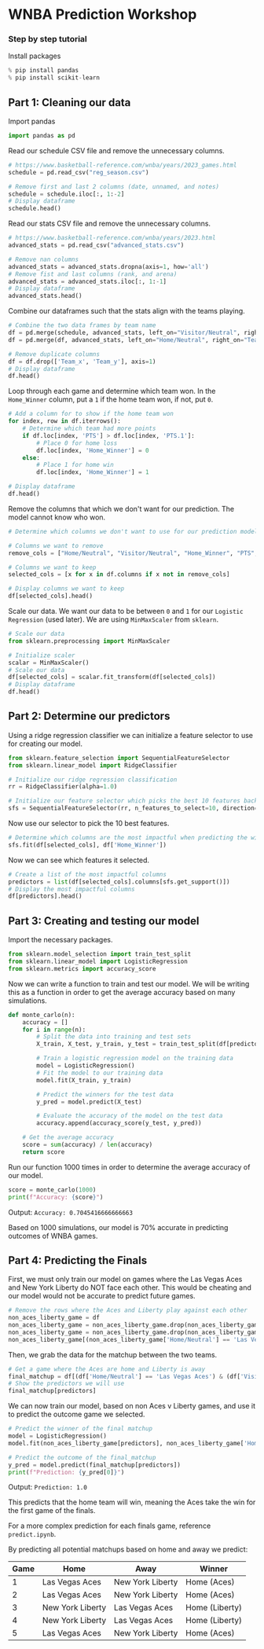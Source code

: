 # WNBA Prediction Workshop

### Step by step tutorial

Install packages

```py
% pip install pandas
% pip install scikit-learn
```

## Part 1: Cleaning our data

Import pandas
```py
import pandas as pd
```

Read our schedule CSV file and remove the unnecessary columns.

```py
# https://www.basketball-reference.com/wnba/years/2023_games.html
schedule = pd.read_csv("reg_season.csv")

# Remove first and last 2 columns (date, unnamed, and notes)
schedule = schedule.iloc[:, 1:-2]
# Display dataframe
schedule.head()
```

Read our stats CSV file and remove the unnecessary columns.

```py
# https://www.basketball-reference.com/wnba/years/2023.html
advanced_stats = pd.read_csv("advanced_stats.csv")

# Remove nan columns
advanced_stats = advanced_stats.dropna(axis=1, how='all')
# Remove fist and last columns (rank, and arena)
advanced_stats = advanced_stats.iloc[:, 1:-1]
# Display dataframe
advanced_stats.head()
```

Combine our dataframes such that the stats align with the teams playing.

```py
# Combine the two data frames by team name
df = pd.merge(schedule, advanced_stats, left_on="Visitor/Neutral", right_on="Team")
df = pd.merge(df, advanced_stats, left_on="Home/Neutral", right_on="Team")

# Remove duplicate columns
df = df.drop(['Team_x', 'Team_y'], axis=1)
# Display dataframe
df.head()
```

Loop through each game and determine which team won. In the `Home_Winner` column, put a `1` if the home team won, if not, put `0`.

```py
# Add a column for to show if the home team won
for index, row in df.iterrows():
    # Determine which team had more points
    if df.loc[index, 'PTS'] > df.loc[index, 'PTS.1']:
        # Place 0 for home loss
        df.loc[index, 'Home_Winner'] = 0
    else:
        # Place 1 for home win
        df.loc[index, 'Home_Winner'] = 1

# Display dataframe
df.head()
```

Remove the columns that which we don't want for our prediction. The model cannot know who won.

```py
# Determine which columns we don't want to use for our prediction model

# Columns we want to remove
remove_cols = ["Home/Neutral", "Visitor/Neutral", "Home_Winner", "PTS", "PTS.1"]

# Columns we want to keep
selected_cols = [x for x in df.columns if x not in remove_cols]

# Display columns we want to keep
df[selected_cols].head()
```

Scale our data. We want our data to be between `0` and `1` for our `Logistic Regression` (used later). We are using `MinMaxScaler` from `sklearn`.

```py
# Scale our data
from sklearn.preprocessing import MinMaxScaler

# Initialize scaler
scalar = MinMaxScaler()
# Scale our data
df[selected_cols] = scalar.fit_transform(df[selected_cols])
# Display dataframe
df.head()
```

## Part 2: Determine our predictors

Using a ridge regression classifier we can initialize a feature selector to use for creating our model.

```py
from sklearn.feature_selection import SequentialFeatureSelector
from sklearn.linear_model import RidgeClassifier

# Initialize our ridge regression classification
rr = RidgeClassifier(alpha=1.0)

# Initialize our feature selector which picks the best 10 features backward
sfs = SequentialFeatureSelector(rr, n_features_to_select=10, direction='backward')
```

Now use our selector to pick the 10 best features.

```py
# Determine which columns are the most impactful when predicting the winner
sfs.fit(df[selected_cols], df['Home_Winner'])
```

Now we can see which features it selected.

```py
# Create a list of the most impactful columns
predictors = list(df[selected_cols].columns[sfs.get_support()])
# Display the most impactful columns
df[predictors].head()
```

## Part 3: Creating and testing our model

Import the necessary packages.

```py
from sklearn.model_selection import train_test_split
from sklearn.linear_model import LogisticRegression
from sklearn.metrics import accuracy_score
```

Now we can write a function to train and test our model. We will be writing this as a function in order to get the average accuracy based on many simulations.

```py
def monte_carlo(n):
    accuracy = []
    for i in range(n):
        # Split the data into training and test sets
        X_train, X_test, y_train, y_test = train_test_split(df[predictors], df['Home_Winner'], test_size=0.2)

        # Train a logistic regression model on the training data
        model = LogisticRegression()
        # Fit the model to our training data
        model.fit(X_train, y_train)

        # Predict the winners for the test data
        y_pred = model.predict(X_test)

        # Evaluate the accuracy of the model on the test data
        accuracy.append(accuracy_score(y_test, y_pred))

    # Get the average accuracy
    score = sum(accuracy) / len(accuracy)
    return score
```

Run our function 1000 times in order to determine the average accuracy of our model.

```py
score = monte_carlo(1000)
print(f"Accuracy: {score}")
```

Output: `Accuracy: 0.7045416666666663`

Based on 1000 simulations, our model is 70% accurate in predicting outcomes of WNBA games.

## Part 4: Predicting the Finals

First, we must only train our model on games where the Las Vegas Aces and New York Liberty do NOT face each other. This would be cheating and our model would not be accurate to predict future games.

```py
# Remove the rows where the Aces and Liberty play against each other
non_aces_liberty_game = df
non_aces_liberty_game = non_aces_liberty_game.drop(non_aces_liberty_game[(non_aces_liberty_game['Home/Neutral'] == 'Las Vegas Aces') & (non_aces_liberty_game['Visitor/Neutral'] == 'New York Liberty')].index)
non_aces_liberty_game = non_aces_liberty_game.drop(non_aces_liberty_game[(non_aces_liberty_game['Home/Neutral'] == 'New York Liberty') & (non_aces_liberty_game['Visitor/Neutral'] == 'Las Vegas Aces')].index)
non_aces_liberty_game[(non_aces_liberty_game['Home/Neutral'] == 'Las Vegas Aces') & (non_aces_liberty_game['Visitor/Neutral'] == 'New York Liberty')]
```

Then, we grab the data for the matchup between the two teams.

```py
# Get a game where the Aces are home and Liberty is away
final_matchup = df[(df['Home/Neutral'] == 'Las Vegas Aces') & (df['Visitor/Neutral'] == 'New York Liberty')][:1]
# Show the predictors we will use
final_matchup[predictors]
```

We can now train our model, based on non Aces v Liberty games, and use it to predict the outcome game we selected.

```py
# Predict the winner of the final matchup
model = LogisticRegression()
model.fit(non_aces_liberty_game[predictors], non_aces_liberty_game['Home_Winner'])

# Predict the outcome of the final_matchup
y_pred = model.predict(final_matchup[predictors])
print(f"Prediction: {y_pred[0]}")
```

Output: `Prediction: 1.0`

This predicts that the home team will win, meaning the Aces take the win for the first game of the finals.

For a more complex prediction for each finals game, reference `predict.ipynb`.

By predicting all potential matchups based on home and away we predict:

| Game | Home                | Away                | Winner           |   
| --- | ------------------- | ------------------- | ---------------- |
| 1 | Las Vegas Aces      | New York Liberty    | Home (Aces)   |
| 2 | Las Vegas Aces      | New York Liberty    | Home (Aces)   |
| 3 | New York Liberty    | Las Vegas Aces      | Home (Liberty) |
| 4 | New York Liberty    | Las Vegas Aces      | Home (Liberty) |
| 5 | Las Vegas Aces      | New York Liberty    | Home (Aces)   |
